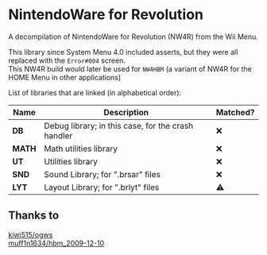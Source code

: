 NintendoWare for Revolution
===========================
A decompilation of NintendoWare for Revolution (NW4R) from the Wii Menu.  

This library since System Menu 4.0 included asserts, but they were all replaced with the `Error#004` screen.  
This NW4R build would later be used for `NW4HBM` (a variant of NW4R for the HOME Menu in other applications)

List of libraries that are linked (in alphabetical order):

|   Name   |                    Description                     |      Matched?      |
|----------|----------------------------------------------------|--------------------|
| **DB**   | Debug library; in this case, for the crash handler | :x: |
| **MATH** | Math utilities library                             | :x: |
| **UT**   | Utilities library                                  | :x: |
| **SND**  | Sound Library; for ".brsar" files                  | :x: |
| **LYT**  | Layout Library; for ".brlyt" files                 | :warning: |

Thanks to
---------
[kiwi515/ogws](https://github.com/kiwi515/ogws)  
[muff1n1634/hbm_2009-12-10](https://github.com/muff1n1634/hbm_2009-12-10)  
